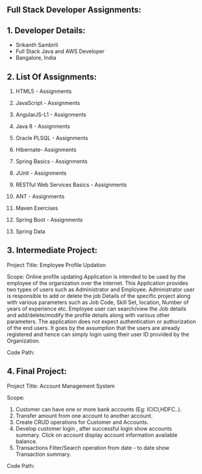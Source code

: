 ## Full Stack Developer Assignments:

## 1. Developer Details:

- Srikanth Sambirli
- Full Stack Java and AWS Developer
- Bangalore, India


## 2. List Of Assignments:

1. HTML5 - Assignments

2. JavaScript - Assignments

3. AngularJS-L1 - Assignments

4. Java 8 - Assignments

5. Oracle PLSQL - Assignments

6. Hibernate- Assignments

7. Spring Basics - Assignments

8. JUnit - Assignments

9. RESTful Web Services Basics - Assignments

10. ANT - Assignments

11. Maven Exercises

12. Spring Boot - Assignments

13. Spring Data


## 3. Intermediate Project:

Project Title: Employee Profile Updation

Scope:
Online profile updating Application is intended to be used by the employee of the organization over the internet. This Application provides two types of users such as Administrator and Employee. Administrator user  is responsible to add or delete the  job Details of the specific project  along with various parameters such as Job Code, Skill Set, location, Number of years of experience etc. Employee user can search/view the Job details and add/delete/modify the profile details along with various other parameters.
The application does not expect authentication or authorization of the end users. It goes by the assumption that the users are already registered and hence can simply login using their user ID provided by the Organization.

Code Path: 

## 4. Final Project:

Project Title: Account Management System

Scope:
1. Customer can have one or more bank accounts (Eg: ICICI,HDFC..).
2. Transfer amount from one account to another account.
3. Create CRUD operations for Customer and Accounts.
4. Develop customer login , after successful login show accounts summary. Click on account display account information available balance.
5. Transactions Filter/Search operation from date - to date show Transaction summary.

Code Path: 

